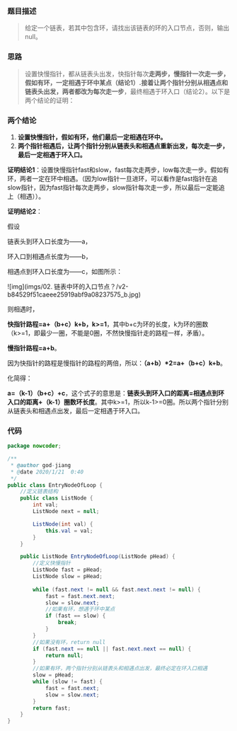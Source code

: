 ### 题目描述

> 给定一个链表，若其中包含环，请找出该链表的环的入口节点，否则，输出null。

### 思路

> 设置快慢指针，都从链表头出发，快指针每次**走两步，**慢指针一次**走一步，**假如有环，一定相遇于环中某点（结论1）.接着让两个指针分别从相遇点和链表头出发，两者都改为每次**走一步**，最终相遇于环入口（结论2）。以下是两个结论的证明：

### 两个结论

1. **设置快慢指针，假如有环，他们最后一定相遇在环中。**
2. **两个指针相遇后，让两个指针分别从链表头和相遇点重新出发，每次走一步，最后一定相遇于环入口。**

**证明结论1**：设置快慢指针fast和slow，fast每次走两步，low每次走一步。假如有环，两者一定在环中相遇。（因为low指针一旦进环，可以看作是fast指针在追slow指针，因为fast指针每次走两步，slow指针每次走一步，所以最后一定能追上（相遇））。

**证明结论2**：

假设

链表头到环入口长度为——a，

环入口到相遇点长度为——b，

相遇点到环入口长度为——c，如图所示：

 ![img](imgs/02. 链表中环的入口节点？/v2-b84529f51caeee25919abf9a08237575_b.jpg)

则相遇时，

**快指针路程=a+（b+c）k+b，k>=1**，其中b+c为环的长度，k为环的圈数（k>=1，即最少一圈，不能是0圈，不然快慢指针走的路程一样，矛盾）。

**慢指针路程=a+b**。

因为快指针的路程是慢指针的路程的两倍，所以：**（a+b）\*2=a+（b+c）k+b**。

化简得：

**a=（k-1）（b+c）+c**，这个式子的意思是：**链表头到环入口的距离=相遇点到环入口的距离+（k-1）圈数环长度**。其中k>=1，所以k-1>=0圈。所以两个指针分别从链表头和相遇点出发，最后一定相遇于环入口。

### 代码

```java
package nowcoder;

/**
 * @author god-jiang
 * @date 2020/1/21  0:40
 */
public class EntryNodeOfLoop {
    //定义链表结构
    public class ListNode {
        int val;
        ListNode next = null;

        ListNode(int val) {
            this.val = val;
        }
    }

    public ListNode EntryNodeOfLoop(ListNode pHead) {
        //定义快慢指针
        ListNode fast = pHead;
        ListNode slow = pHead;
        
        while (fast.next != null && fast.next.next != null) {
            fast = fast.next.next;
            slow = slow.next;
            //如果有环，想遇于环中某点
            if (fast == slow) {
                break;
            }
        }
        //如果没有环，return null
        if (fast.next == null || fast.next.next == null) {
            return null;
        }
        //如果有环，两个指针分别从链表头和相遇点出发，最终必定在环入口相遇
        slow = pHead;
        while (slow != fast) {
            fast = fast.next;
            slow = slow.next;
        }
        return fast;
    }
}
```